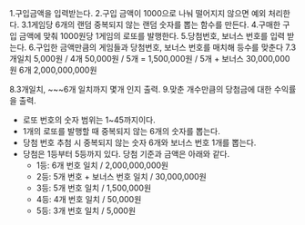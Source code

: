 1.구입금액을 입력받는다.
2.구입 금액이 1000으로 나눠 떨어지지 않으면 예외 처리한다.
3.1게임당 6개의 랜덤 중복되지 않는 랜덤 숫자를 뽑는 함수를 만든다.
4.구매한 구입 금액에 맞춰 1000원당 1게임의 로또를 발행한다.
5.당첨번호, 보너스 번호를 입력 받는다.
6.구입한 금액만큼의 게임들과 당첨번호, 보너스 번호를 매치해 등수를 맞춘다
7.3개일치 5,000원 / 4개 50,000원 / 5개 = 1,500,000원 / 5개 + 보너스 30,000,000원
6개 2,000,000,000원

8.3개일치, ~~~6개 일치까지 몇개 인지 출력.
9.맞춘 개수만큼의 당첨금에 대한 수익률을 출력.


- 로또 번호의 숫자 범위는 1~45까지이다.
- 1개의 로또를 발행할 때 중복되지 않는 6개의 숫자를 뽑는다.
- 당첨 번호 추첨 시 중복되지 않는 숫자 6개와 보너스 번호 1개를 뽑는다.
- 당첨은 1등부터 5등까지 있다. 당첨 기준과 금액은 아래와 같다.
    - 1등: 6개 번호 일치 / 2,000,000,000원
    - 2등: 5개 번호 + 보너스 번호 일치 / 30,000,000원
    - 3등: 5개 번호 일치 / 1,500,000원
    - 4등: 4개 번호 일치 / 50,000원
    - 5등: 3개 번호 일치 / 5,000원